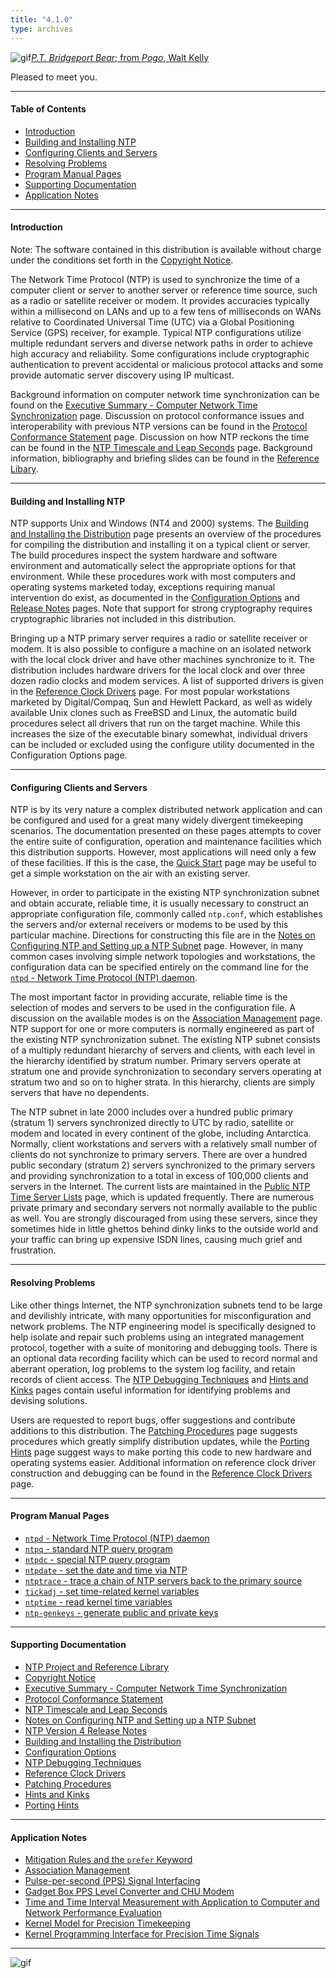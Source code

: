```yaml
---
title: "4.1.0"
type: archives
---
```


![gif](/archives/pic/barnstable.gif)[_P.T. Bridgeport Bear_; from _Pogo_, Walt Kelly](/reflib/pictures/)

Pleased to meet you.  

* * *

#### Table of Contents

*  [Introduction](/archives/4.1.0/#introduction)
*  [Building and Installing NTP](/archives/4.1.0/#building-and-installing-ntp)
*  [Configuring Clients and Servers](/archives/4.1.0/#configuring-clients-and-servers)
*  [Resolving Problems](/archives/4.1.0/#resolving-problems)
*  [Program Manual Pages](/archives/4.1.0/#program-manual-pages)
*  [Supporting Documentation](/archives/4.1.0/#supporting-documentation)
*  [Application Notes](/archives/4.1.0/#application-notes)

* * *

#### Introduction

Note: The software contained in this distribution is available without charge under the conditions set forth in the [Copyright Notice](/archives/4.1.0/copyright/).

The Network Time Protocol (NTP) is used to synchronize the time of a computer client or server to another server or reference time source, such as a radio or satellite receiver or modem. It provides accuracies typically within a millisecond on LANs and up to a few tens of milliseconds on WANs relative to Coordinated Universal Time (UTC) via a Global Positioning Service (GPS) receiver, for example. Typical NTP configurations utilize multiple redundant servers and diverse network paths in order to achieve high accuracy and reliability. Some configurations include cryptographic authentication to prevent accidental or malicious protocol attacks and some provide automatic server discovery using IP multicast.

Background information on computer network time synchronization can be found on the [Executive Summary - Computer Network Time Synchronization](/archives/4.1.0/exec/) page. Discussion on protocol conformance issues and interoperability with previous NTP versions can be found in the [Protocol Conformance Statement](/archives/4.1.0/biblio/) page. Discussion on how NTP reckons the time can be found in the [NTP Timescale and Leap Seconds](/archives/4.1.0/leap/) page. Background information, bibliography and briefing slides can be found in the [Reference Libary](/reflib/).

* * *

#### Building and Installing NTP

NTP supports Unix and Windows (NT4 and 2000) systems. The [Building and Installing the Distribution](/archives/4.1.0/build/) page presents an overview of the procedures for compiling the distribution and installing it on a typical client or server. The build procedures inspect the system hardware and software environment and automatically select the appropriate options for that environment. While these procedures work with most computers and operating systems marketed today, exceptions requiring manual intervention do exist, as documented in the [Configuration Options](/archives/4.1.0/config/) and [Release Notes](/archives/4.1.0/release/) pages. Note that support for strong cryptography requires cryptographic libraries not included in this distribution.

Bringing up a NTP primary server requires a radio or satellite receiver or modem. It is also possible to configure a machine on an isolated network with the local clock driver and have other machines synchronize to it. The distribution includes hardware drivers for the local clock and over three dozen radio clocks and modem services. A list of supported drivers is given in the [Reference Clock Drivers](/archives/4.1.0/refclock/) page. For most popular workstations marketed by Digital/Compaq, Sun and Hewlett Packard, as well as widely available Unix clones such as FreeBSD and Linux, the automatic build procedures select all drivers that run on the target machine. While this increases the size of the executable binary somewhat, individual drivers can be included or excluded using the configure utility documented in the Configuration Options page.

* * *

#### Configuring Clients and Servers

NTP is by its very nature a complex distributed network application and can be configured and used for a great many widely divergent timekeeping scenarios. The documentation presented on these pages attempts to cover the entire suite of configuration, operation and maintenance facilities which this distribution supports. However, most applications will need only a few of these facilities. If this is the case, the [Quick Start](/archives/4.1.0/quick/) page may be useful to get a simple workstation on the air with an existing server.

However, in order to participate in the existing NTP synchronization subnet and obtain accurate, reliable time, it is usually necessary to construct an appropriate configuration file, commonly called <code>ntp.conf</code>, which establishes the servers and/or external receivers or modems to be used by this particular machine. Directions for constructing this file are in the [Notes on Configuring NTP and Setting up a NTP Subnet](/archives/4.1.0/notes/) page. However, in many common cases involving simple network topologies and workstations, the configuration data can be specified entirely on the command line for the [<code>ntpd</code> - Network Time Protocol (NTP) daemon](/archives/4.1.0/ntpd/).

The most important factor in providing accurate, reliable time is the selection of modes and servers to be used in the configuration file. A discussion on the available modes is on the [Association Management](/archives/4.1.0/assoc/) page. NTP support for one or more computers is normally engineered as part of the existing NTP synchronization subnet. The existing NTP subnet consists of a multiply redundant hierarchy of servers and clients, with each level in the hierarchy identified by stratum number. Primary servers operate at stratum one and provide synchronization to secondary servers operating at stratum two and so on to higher strata. In this hierarchy, clients are simply servers that have no dependents.

The NTP subnet in late 2000 includes over a hundred public primary (stratum 1) servers synchronized directly to UTC by radio, satellite or modem and located in every continent of the globe, including Antarctica. Normally, client workstations and servers with a relatively small number of clients do not synchronize to primary servers. There are over a hundred public secondary (stratum 2) servers synchronized to the primary servers and providing synchronization to a total in excess of 100,000 clients and servers in the Internet. The current lists are maintained in the [Public NTP Time Server Lists](https://support.ntp.org/bin/view/Servers/WebHome) page, which is updated frequently. There are numerous private primary and secondary servers not normally available to the public as well. You are strongly discouraged from using these servers, since they sometimes hide in little ghettos behind dinky links to the outside world and your traffic can bring up expensive ISDN lines, causing much grief and frustration.

* * *

#### Resolving Problems

Like other things Internet, the NTP synchronization subnets tend to be large and devilishly intricate, with many opportunities for misconfiguration and network problems. The NTP engineering model is specifically designed to help isolate and repair such problems using an integrated management protocol, together with a suite of monitoring and debugging tools. There is an optional data recording facility which can be used to record normal and aberrant operation, log problems to the system log facility, and retain records of client access. The [NTP Debugging Techniques](/archives/4.1.0/debug/) and [Hints and Kinks](/archives/4.1.0/hints/) pages contain useful information for identifying problems and devising solutions.

Users are requested to report bugs, offer suggestions and contribute additions to this distribution. The [Patching Procedures](/archives/4.1.0/patches/) page suggests procedures which greatly simplify distribution updates, while the [Porting Hints](/archives/4.1.0/porting/) page suggest ways to make porting this code to new hardware and operating systems easier. Additional information on reference clock driver construction and debugging can be found in the [Reference Clock Drivers](/archives/4.1.0/refclock/) page.

* * *

#### Program Manual Pages

*   [<code>ntpd</code> - Network Time Protocol (NTP) daemon](/archives/4.1.0/ntpd/)
*   [<code>ntpq</code> - standard NTP query program](/archives/4.1.0/ntpq/)
*   [<code>ntpdc</code> - special NTP query program](/archives/4.1.0/ntpdc/)
*   [<code>ntpdate</code> - set the date and time via NTP](/archives/4.1.0/ntpdate/)
*   [<code>ntptrace</code> - trace a chain of NTP servers back to the primary source](/archives/4.1.0/ntptrace/)
*   [<code>tickadj</code> - set time-related kernel variables](/archives/4.1.0/tickadj/)
*   [<code>ntptime</code> - read kernel time variables](/archives/4.1.0/ntptime/)
*   [<code>ntp-genkeys</code> - generate public and private keys](/archives/4.1.0/genkeys/)

* * *

#### Supporting Documentation

*   [NTP Project and Reference Library](/reflib/ntp/)
*   [Copyright Notice](/archives/4.1.0/copyright/)
*   [Executive Summary - Computer Network Time Synchronization](/archives/4.1.0/exec/)
*   [Protocol Conformance Statement](/archives/4.1.0/biblio/)
*   [NTP Timescale and Leap Seconds](/archives/4.1.0/leap/)
*   [Notes on Configuring NTP and Setting up a NTP Subnet](/archives/4.1.0/notes/)
*   [NTP Version 4 Release Notes](/archives/4.1.0/release/)
*   [Building and Installing the Distribution](/archives/4.1.0/build/)
*   [Configuration Options](/archives/4.1.0/config/)
*   [NTP Debugging Techniques](/archives/4.1.0/debug/)
*   [Reference Clock Drivers](/archives/4.1.0/refclock/)
*   [Patching Procedures](/archives/4.1.0/patches/)
*   [Hints and Kinks](/archives/4.1.0/hints/)
*   [Porting Hints](/archives/4.1.0/porting/)

* * *

#### Application Notes

*   [Mitigation Rules and the <code>prefer</code> Keyword](/archives/4.1.0/prefer/)
*   [Association Management](/archives/4.1.0/assoc/)
*   [Pulse-per-second (PPS) Signal Interfacing](/archives/4.1.0/pps/)
*   [Gadget Box PPS Level Converter and CHU Modem](/archives/4.1.0/gadget/)
*   [Time and Time Interval Measurement with Application to Computer and Network Performance Evaluation](/archives/4.1.0/measure/)
*   [Kernel Model for Precision Timekeeping](/archives/4.1.0/kern/)
*   [Kernel Programming Interface for Precision Time Signals](/archives/4.1.0/kernpps/)

* * *

![gif](/archives/pic/pogo1a.gif)